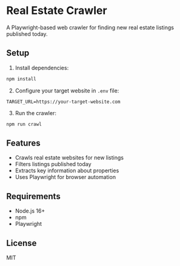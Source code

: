 # Real Estate Crawler

A Playwright-based web crawler for finding new real estate listings published today.

## Setup

1. Install dependencies:
```bash
npm install
```

2. Configure your target website in `.env` file:
```
TARGET_URL=https://your-target-website.com
```

3. Run the crawler:
```bash
npm run crawl
```

## Features

- Crawls real estate websites for new listings
- Filters listings published today
- Extracts key information about properties
- Uses Playwright for browser automation

## Requirements

- Node.js 16+
- npm
- Playwright

## License

MIT
